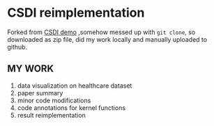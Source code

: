 # CSDI reimplementation

Forked from [CSDI demo](https://github.com/ermongroup/CSDI) ,somehow messed up with `git clone`, so downloaded as zip file, did my work locally and manually uploaded to github.

## MY WORK

1. data visualization on healthcare dataset
2. paper summary
3. minor code modifications
4. code annotations for kernel functions
5. result reimplementation

